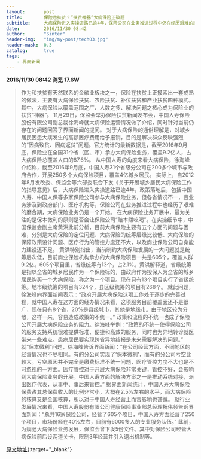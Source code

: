 ```yaml
---
layout:       post
title:        保险也扶贫？“扶贫神器”大病保险正破题
subtitle:     大病保险进入实操道路已逾4年，保险公司在业务推进过程中仍在经历艰难的磨合期。
date:         2016/11/30 08:42
author:       "Sinter"
header-img:   "img/my-post/tech03.jpg"
header-mask:  0.3
catalog:      true
tags:
    - 界面新闻
---
```


**2016/11/30 08:42**  **浏览 17.6W**

> 作为和扶贫有天然联系的金融业板块之一，保险在扶贫上正摸索出一套成熟的做法，主要有大病保险扶贫、农险扶贫、补位扶贫和产业扶贫四种模式。其中，大病保险以覆盖范围之广、人数之多、解决问题之核心成为保险业的扶贫“神器”。
11月29日，保监会举办保险扶贫新闻发布会，中国人寿保险股份有限公司副总裁徐海峰就大病保险运营情况做了介绍，同时针对当前仍存在的问题回答了界面新闻的提问。
对于大病保险的通俗理解是，对城乡居民因患大病发生的高额医疗费用给予报销，目的是解决群众反映强烈的“因病致贫、因病返贫”问题。官方统计的最新数据是，截至2016年9月底，保险业在全国31个省（区、市）承办大病保险业务，覆盖9.2亿人，占大病保险总覆盖人口的87.6%。
从中国人寿的角度来看大病保险，徐海峰介绍称，截至2016年9月底，中国人寿31个省级分公司在200多个城市与政府合作，开展250多个大病保险项目，覆盖4亿城乡居民。
实际上，自2012年8月发改委、保监会等六部委联合下发《关于开展城乡居民大病保险工作的指导意见》后，大病保险进入实操道路已逾4年，政策落地后，包括中国人寿、中国人保等多家保险公司参与大病保险业务，但各省情况不一，且业务涉及到政府部门、医疗机构等，保险公司在业务推进过程中也经历了艰难的磨合期，大病保险业务仍是一个开始。
在大病保险业务开展中，最为关注的是保本微利的原则是否会让保险公司“赔本赚吆喝”。在实操细节中，中国保监会副主席黄洪此前分析，目前大病保险主要有五个方面的问题与困难，分别是大病保险的定位问题、大病保险的统筹层级比较低、大病保险的保障政策设计问题、医疗行为的管控力度还不大，以及商业保险公司自身能力建设还不足。
黄洪特别指出，当前制约大病保险发展的一大问题就是统筹层次低，目前商业保险机构承办的大病保险项目一共是605个，覆盖人群9.2亿。605个项目里，省级统筹有13个，占2.1%。黄洪解释道，省级统筹是指以全省的城乡居民作为一个保险标的，由政府作为投保人为全省的城乡居民购买一个大病保险，称之为一个项目。现在只有13个项目实行了省级统筹。地市级统筹的项目有324个，县区级统筹的项目有268个。
就此问题，徐海峰向界面新闻表示：“政府开展大病保险这项工作处于逐步的完善过程，就中国人寿在这方面的经办情况来看，这项服务目前覆盖面还不是很广，现在只有8个省，20%是县级城市，其他是地级市。由于地区较为分散，这样一来，容易造成政策的不统一。”
政策和流程的不统一也成了保险公司开展大病保险业务的阻力。徐海峰举例：“政策的不统一使得保险公司的服务支持系统很难提供标准、便捷和高效的服务，同时也为异地转诊就医带来一些难点。患病居民要实现跨省异地结报是未来需要解决的问题。”
就“保本微利”问题，徐海峰告诉界面新闻：“在公司经营方面，不同地区的经营情况也不尽相同。有的分公司实现了‘保本微利’，而有的分公司亏空比较大。亏空原因并不完全是缴费标准不统一问题，医疗管控力度不大也是不可忽视的一方面。医疗管控对于开展大病保险非常关键，管控不好，会影响到大病保险业务的开展。中国人寿方面的解决方案之一是推动系统对接，派出医疗代表，从事中、事后来管控。”
据界面新闻统计，中国人寿大病保险保费占其总保费收入的比例非常小，大概在2.5%左右的水平，而大病保险的核算又是全国核算，所以对于中国人寿经营上而言影响也甚微。
就行业发展情况来看，中国人寿股份有限公司健康保险事业部总经理祝伟频告诉界面新闻：“总共16家保险公司，经营了605个项目，中国人寿方面经营了250个项目，市场份额在40%左右，目前有6000多人的专业服务队伍。”
此前，为规范大病保险业务发展，保监会曾下发5份文件。其中对保险公司经营大病保险前后设两道关卡，限制3年经营并引入退出机制等。


[原文地址](http://www.jiemian.com/article/987773.html){:target="_blank"}



